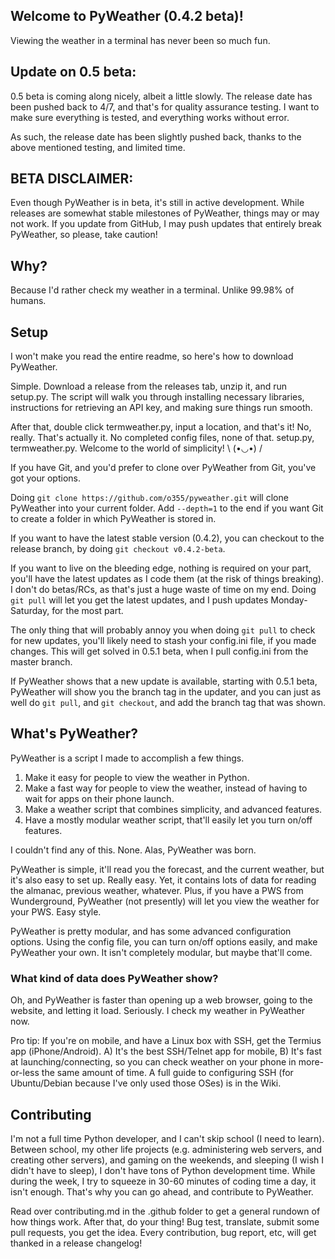 ## Welcome to PyWeather (0.4.2 beta)!
Viewing the weather in a terminal has never been so much fun.

## Update on 0.5 beta:
0.5 beta is coming along nicely, albeit a little slowly. The release date has been pushed back to 4/7, and that's for quality assurance testing. I want to make sure everything is tested, and everything works without error.

As such, the release date has been slightly pushed back, thanks to the above mentioned testing, and limited time.

## BETA DISCLAIMER:
Even though PyWeather is in beta, it's still in active development. While releases are somewhat stable milestones of PyWeather, things may or may not work. If you update from GitHub, I may push updates that entirely break PyWeather, so please, take caution!

## Why?
Because I'd rather check my weather in a terminal. Unlike 99.98% of humans.

## Setup
I won't make you read the entire readme, so here's how to download PyWeather.

Simple. Download a release from the releases tab, unzip it, and run setup.py. The script will walk you through installing necessary libraries, instructions for retrieving an API key, and making sure things run smooth.

After that, double click termweather.py, input a location, and that's it! No, really. That's actually it. No completed config files, none of that. setup.py, termweather.py. Welcome to the world of simplicity! \ (•◡•) /


If you have Git, and you'd prefer to clone over PyWeather from Git, you've got your options.

Doing `git clone https://github.com/o355/pyweather.git` will clone PyWeather into your current folder. Add `--depth=1` to the end if you want Git to create a folder in which PyWeather is stored in.

If you want to have the latest stable version (0.4.2), you can checkout to the release branch, by doing `git checkout v0.4.2-beta`.

If you want to live on the bleeding edge, nothing is required on your part, you'll have the latest updates as I code them (at the risk of things breaking). I don't do betas/RCs, as that's just a huge waste of time on my end. Doing `git pull` will let you get the latest updates, and I push updates Monday-Saturday, for the most part.

The only thing that will probably annoy you when doing `git pull` to check for new updates, you'll likely need to stash your config.ini file, if you made changes. This will get solved in 0.5.1 beta, when I pull config.ini from the master branch.

If PyWeather shows that a new update is available, starting with 0.5.1 beta, PyWeather will show you the branch tag in the updater, and you can just as well do `git pull`, and `git checkout`, and add the branch tag that was shown.

## What's PyWeather?
PyWeather is a script I made to accomplish a few things.

1. Make it easy for people to view the weather in Python.
2. Make a fast way for people to view the weather, instead of having to wait for apps on their phone launch.
3. Make a weather script that combines simplicity, and advanced features.
4. Have a mostly modular weather script, that'll easily let you turn on/off features.

I couldn't find any of this. None. Alas, PyWeather was born.

PyWeather is simple, it'll read you the forecast, and the current weather, but it's also easy to set up. Really easy. Yet, it contains lots of data for reading the almanac, previous weather, whatever. Plus, if you have a PWS from Wunderground, PyWeather (not presently) will let you view the weather for your PWS. Easy style.

PyWeather is pretty modular, and has some advanced configuration options. Using the config file, you can turn on/off options easily, and make PyWeather your own. It isn't completely modular, but maybe that'll come.

### What kind of data does PyWeather show?

Oh, and PyWeather is faster than opening up a web browser, going to the website, and letting it load. Seriously. I check my weather in PyWeather now.

Pro tip: If you're on mobile, and have a Linux box with SSH, get the Termius app (iPhone/Android). A) It's the best SSH/Telnet app for mobile, B) It's fast at launching/connecting, so you can check weather on your phone in more-or-less the same amount of time. A full guide to configuring SSH (for Ubuntu/Debian because I've only used those OSes) is in the Wiki.

## Contributing
I'm not a full time Python developer, and I can't skip school (I need to learn). Between school, my other life projects (e.g. administering web servers, and creating other servers), and gaming on the weekends, and sleeping (I wish I didn't have to sleep), I don't have tons of Python development time. While during the week, I try to squeeze in 30-60 minutes of coding time a day, it isn't enough. That's why you can go ahead, and contribute to PyWeather.

Read over contributing.md in the .github folder to get a general rundown of how things work. After that, do your thing! Bug test, translate, submit some pull requests, you get the idea. Every contribution, bug report, etc, will get thanked in a release changelog!
